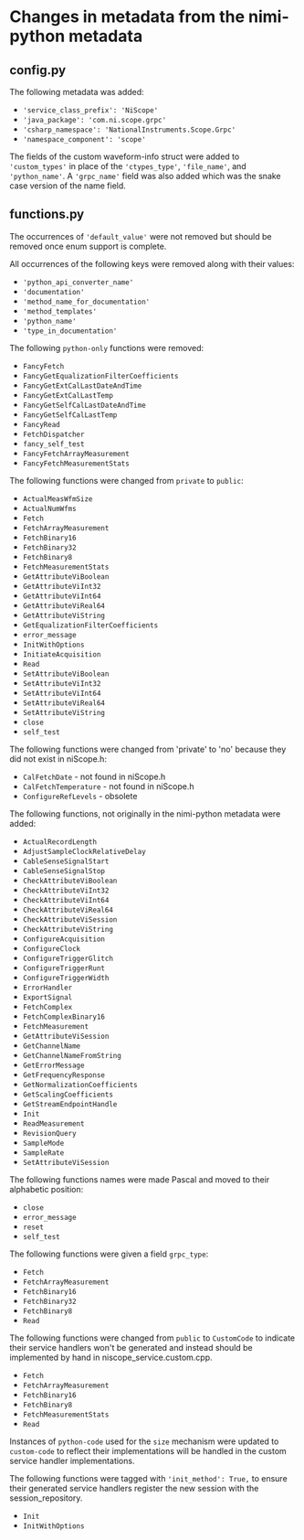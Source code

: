 # Changes in metadata from the nimi-python metadata

## config.py

The following metadata was added:
- `'service_class_prefix': 'NiScope'`
- `'java_package': 'com.ni.scope.grpc'`
- `'csharp_namespace': 'NationalInstruments.Scope.Grpc'`
- `'namespace_component': 'scope'`

The fields of the custom waveform-info struct were added to `'custom_types'` in place of the `'ctypes_type'`,
`'file_name'`, and `'python_name'`. A  `'grpc_name'` field was also added which was the snake case version of the name field.

## functions.py

The occurrences of `'default_value'` were not removed but should be removed once enum support is complete.

All occurrences of the following keys were removed along with their values:
- `'python_api_converter_name'`
- `'documentation'`
- `'method_name_for_documentation'`
- `'method_templates'`
- `'python_name'`
- `'type_in_documentation'`

The following `python-only` functions were removed:
- `FancyFetch`
- `FancyGetEqualizationFilterCoefficients`
- `FancyGetExtCalLastDateAndTime`
- `FancyGetExtCalLastTemp`
- `FancyGetSelfCalLastDateAndTime`
- `FancyGetSelfCalLastTemp`
- `FancyRead`
- `FetchDispatcher`
- `fancy_self_test`
- `FancyFetchArrayMeasurement`
- `FancyFetchMeasurementStats`

The following functions were changed from `private` to `public`:
- `ActualMeasWfmSize`
- `ActualNumWfms`
- `Fetch`
- `FetchArrayMeasurement`
- `FetchBinary16`
- `FetchBinary32`
- `FetchBinary8`
- `FetchMeasurementStats`
- `GetAttributeViBoolean`
- `GetAttributeViInt32`
- `GetAttributeViInt64`
- `GetAttributeViReal64`
- `GetAttributeViString`
- `GetEqualizationFilterCoefficients`
- `error_message`
- `InitWithOptions`
- `InitiateAcquisition`
- `Read`
- `SetAttributeViBoolean`
- `SetAttributeViInt32`
- `SetAttributeViInt64`
- `SetAttributeViReal64`
- `SetAttributeViString`
- `close`
- `self_test`

The following functions were changed from 'private' to 'no' because they did not exist in niScope.h:
- `CalFetchDate` - not found in niScope.h
- `CalFetchTemperature` - not found in niScope.h
- `ConfigureRefLevels` - obsolete

The following functions, not originally in the nimi-python metadata were added:
 - `ActualRecordLength`
 - `AdjustSampleClockRelativeDelay`
 - `CableSenseSignalStart`
 - `CableSenseSignalStop`
 - `CheckAttributeViBoolean`
 - `CheckAttributeViInt32`
 - `CheckAttributeViInt64`
 - `CheckAttributeViReal64`
 - `CheckAttributeViSession`
 - `CheckAttributeViString`
 - `ConfigureAcquisition`
 - `ConfigureClock`
 - `ConfigureTriggerGlitch`
 - `ConfigureTriggerRunt`
 - `ConfigureTriggerWidth`
 - `ErrorHandler`
 - `ExportSignal`
 - `FetchComplex`
 - `FetchComplexBinary16`
 - `FetchMeasurement`
 - `GetAttributeViSession`
 - `GetChannelName`
 - `GetChannelNameFromString`
 - `GetErrorMessage`
 - `GetFrequencyResponse`
 - `GetNormalizationCoefficients`
 - `GetScalingCoefficients`
 - `GetStreamEndpointHandle`
 - `Init`
 - `ReadMeasurement`
 - `RevisionQuery`
 - `SampleMode`
 - `SampleRate`
 - `SetAttributeViSession`

The following functions names were made Pascal and moved to their alphabetic position:
 - `close`
 - `error_message`
 - `reset`
 - `self_test`

The following functions were given a field `grpc_type`:
- `Fetch`
- `FetchArrayMeasurement`
- `FetchBinary16`
- `FetchBinary32`
- `FetchBinary8`
- `Read`

The following functions were changed from `public` to `CustomCode` to indicate their service handlers won't be generated and instead
should be implemented by hand in niscope_service.custom.cpp.
- `Fetch`
- `FetchArrayMeasurement`
- `FetchBinary16`
- `FetchBinary8`
- `FetchMeasurementStats`
- `Read`

Instances of `python-code` used for the `size` mechanism were updated to `custom-code` to reflect their implementations will be handled
in the custom service handler implementations.

The following functions were tagged with `'init_method': True,` to ensure their generated service handlers register the new session
with the session_repository.
- `Init`
- `InitWithOptions`
